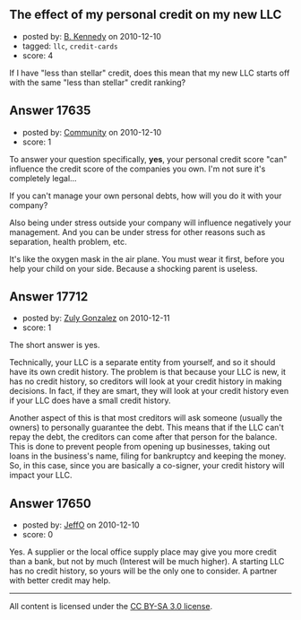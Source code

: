 ## The effect of my personal credit on my new LLC

- posted by: [B. Kennedy](https://stackexchange.com/users/-1/5869-b-kennedy) on 2010-12-10
- tagged: `llc`, `credit-cards`
- score: 4

If I have "less than stellar" credit, does this mean that my new LLC starts off with the same "less than stellar" credit ranking?


## Answer 17635

- posted by: [Community](https://stackexchange.com/users/-1/-1-community) on 2010-12-10
- score: 1

To answer your question specifically, **yes**, your personal credit score "can" influence the credit score of the companies you own. I'm not sure it's completely legal...

If you can't manage your own personal debts, how will you do it with your company?

Also being under stress outside your company will influence negatively your management. And you can be under stress for other reasons such as separation, health problem, etc.

It's like the oxygen mask in the air plane. You must wear it first, before you help your child on your side. Because a shocking parent is useless.





## Answer 17712

- posted by: [Zuly Gonzalez](https://stackexchange.com/users/-1/2692-zuly-gonzalez) on 2010-12-11
- score: 1

The short answer is yes. 

Technically, your LLC is a separate entity from yourself, and so it should have its own credit history. The problem is that because your LLC is new, it has no credit history, so creditors will look at your credit history in making decisions. In fact, if they are smart, they will look at your credit history even if your LLC does have a small credit history.

Another aspect of this is that most creditors will ask someone (usually the owners) to personally guarantee the debt. This means that if the LLC can't repay the debt, the creditors can come after that person for the balance. This is done to prevent people from opening up businesses, taking out loans in the business's name, filing for bankruptcy and keeping the money. So, in this case, since you are basically a co-signer, your credit history will impact your LLC.


## Answer 17650

- posted by: [JeffO](https://stackexchange.com/users/-1/1796-jeffo) on 2010-12-10
- score: 0

Yes. A supplier or the local office supply place may give you more credit than a bank, but not by much (Interest will be much higher). A starting LLC has no credit history, so yours will be the only one to consider. A partner with better credit may help. 



---

All content is licensed under the [CC BY-SA 3.0 license](https://creativecommons.org/licenses/by-sa/3.0/).
